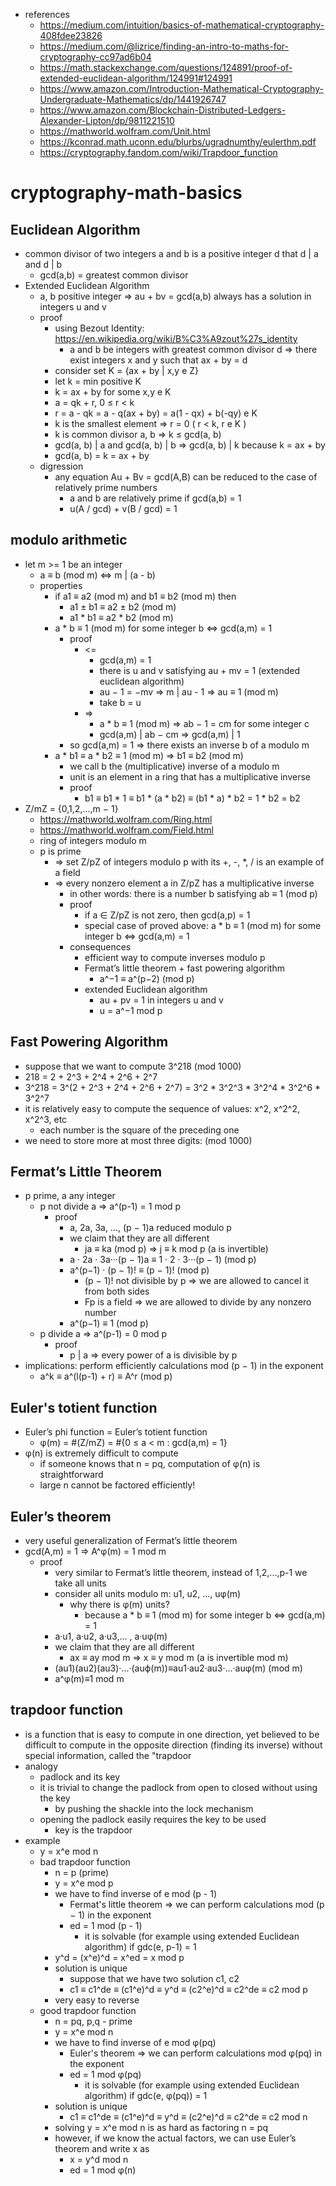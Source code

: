 * references
    * https://medium.com/intuition/basics-of-mathematical-cryptography-408fdee23826
    * https://medium.com/@lizrice/finding-an-intro-to-maths-for-cryptography-cc97ad6b04
    * https://math.stackexchange.com/questions/124891/proof-of-extended-euclidean-algorithm/124991#124991
    * https://www.amazon.com/Introduction-Mathematical-Cryptography-Undergraduate-Mathematics/dp/1441926747
    * https://www.amazon.com/Blockchain-Distributed-Ledgers-Alexander-Lipton/dp/9811221510
    * https://mathworld.wolfram.com/Unit.html
    * https://kconrad.math.uconn.edu/blurbs/ugradnumthy/eulerthm.pdf
    * https://cryptography.fandom.com/wiki/Trapdoor_function

# cryptography-math-basics

## Euclidean Algorithm
* common divisor of two integers a and b is a positive integer d that d | a and d | b
    * gcd(a,b) = greatest common divisor
* Extended Euclidean Algorithm
    * a, b positive integer => au + bv = gcd(a,b) always has a solution in integers u and v
    * proof
        * using Bezout Identity: https://en.wikipedia.org/wiki/B%C3%A9zout%27s_identity
            *  a and b be integers with greatest common divisor d => there exist integers x and y such that ax + by = d
        * consider set K = {ax + by | x,y e Z}
        * let k = min positive K
        * k = ax + by for some x,y e K
        * a = qk + r, 0 ≤ r < k
        * r = a - qk
            = a - q(ax + by)
            = a(1 - qx) + b(-qy) e K
        * k is the smallest element => r = 0 ( r < k, r e K )
        * k is common divisor a, b => k ≤ gcd(a, b)
        * gcd(a, b) | a and gcd(a, b) | b => gcd(a, b) | k because k = ax + by
        * gcd(a, b) = k = ax + by
    * digression
        * any equation Au + Bv = gcd(A,B) can be reduced to the case of relatively prime numbers
            * a and b are relatively prime if gcd(a,b) = 1
            * u(A / gcd) + v(B / gcd) = 1

## modulo arithmetic
* let m >= 1 be an integer
    * a ≡ b (mod m) <=> m | (a - b)
    * properties
        * if a1 ≡ a2 (mod m) and b1 ≡ b2 (mod m) then
            * a1 ± b1 ≡ a2 ± b2 (mod m)
            * a1 * b1 ≡ a2 * b2 (mod m)
        * a * b ≡ 1 (mod m) for some integer b <=> gcd(a,m) = 1
            * proof
                * <=
                    * gcd(a,m) = 1
                    * there is u and v satisfying au + mv = 1 (extended euclidean algorithm)
                    * au − 1 = −mv => m | au - 1 => au ≡ 1 (mod m)
                    * take b = u
                * =>
                    * a * b ≡ 1 (mod m) => ab − 1 = cm for some integer c
                    * gcd(a,m) | ab − cm => gcd(a,m) | 1
            * so gcd(a,m) = 1 => there exists an inverse b of a modulo m
        * a * b1 ≡ a * b2 ≡ 1 (mod m) => b1 ≡ b2 (mod m)
            * we call b the (multiplicative) inverse of a modulo m
            * unit is an element in a ring that has a multiplicative inverse
            * proof
                * b1 ≡ b1 * 1 ≡ b1 * (a * b2) ≡ (b1 * a) * b2 = 1 * b2 = b2
* Z/mZ = {0,1,2,...,m − 1}
    * https://mathworld.wolfram.com/Ring.html
    * https://mathworld.wolfram.com/Field.html
    * ring of integers modulo m
    * p is prime
        * => set Z/pZ of integers modulo p with its +, -, *, / is an example of a field
        * => every nonzero element a in Z/pZ has a multiplicative inverse
            * in other words: there is a number b satisfying ab ≡ 1 (mod p)
            * proof
                * if a ∈ Z/pZ is not zero, then gcd(a,p) = 1
                * special case of proved above: a * b ≡ 1 (mod m) for some integer b <=> gcd(a,m) = 1
            * consequences
                * efficient way to compute inverses modulo p
                * Fermat’s little theorem + fast powering algorithm
                    * a^−1 ≡ a^(p−2) (mod p)
                * extended Euclidean algorithm
                    * au + pv = 1 in integers u and v
                    * u = a^−1 mod p


## Fast Powering Algorithm
* suppose that we want to compute 3^218 (mod 1000)
* 218 = 2 + 2^3 + 2^4 + 2^6 + 2^7
* 3^218 = 3^(2 + 2^3 + 2^4 + 2^6 + 2^7) = 3^2 * 3^2^3 * 3^2^4 * 3^2^6 * 3^2^7
* it is relatively easy to compute the sequence of values: x^2, x^2^2, x^2^3, etc
    * each number is the square of the preceding one
* we need to store more at most three digits: (mod 1000)


## Fermat’s Little Theorem
* p prime, a any integer
    * p not divide a => a^(p-1) = 1 mod p
        * proof
            * a, 2a, 3a, ..., (p − 1)a reduced modulo p
            * we claim that they are all different
                * ja ≡ ka (mod p) => j ≡ k mod p (a is invertible)
            * a · 2a · 3a···(p − 1)a ≡ 1 · 2 · 3···(p − 1) (mod p)
            * a^(p−1) · (p − 1)! ≡ (p − 1)! (mod p)
                * (p − 1)! not divisible by p => we are allowed to cancel it from both sides
                * Fp is a field => we are allowed to divide by any nonzero number
            * a^(p−1) ≡ 1 (mod p)
    * p divide a => a^(p-1) = 0 mod p
        * proof
            * p | a => every power of a is divisible by p
* implications: perform efficiently calculations mod (p − 1) in the exponent
    * a^k ≡ a^(l(p-1) + r) ≡ A^r (mod p)

## Euler's totient function
* Euler’s phi function = Euler’s totient function
    * φ(m) = #(Z/mZ) = #{0 ≤ a < m : gcd(a,m) = 1}
* φ(n) is extremely difficult to compute
    * if someone knows that n = pq, computation of φ(n) is straightforward
    * large n cannot be factored efficiently!

## Euler’s theorem
* very useful generalization of Fermat’s little theorem
* gcd(A,m) = 1 => A^φ(m) = 1 mod m
    * proof
        * very similar to Fermat’s little theorem, instead of 1,2,...,p-1 we take all units
        * consider all units modulo m: u1, u2, ..., uφ(m)
            * why there is φ(m) units?
                * because a * b ≡ 1 (mod m) for some integer b <=> gcd(a,m) = 1
        * a·u1, a·u2, a·u3,... , a·uφ(m)
        * we claim that they are all different
            * ax ≡ ay mod m => x ≡ y mod m (a is invertible mod m)
        * (au1)(au2)(au3)·...·(auϕ(m))≡au1·au2·au3·...·auφ(m) (mod m)
        * a^φ(m)≡1 mod m

## trapdoor function
* is a function that is easy to compute in one direction, yet believed to be difficult to compute in the opposite
direction (finding its inverse) without special information, called the "trapdoor
* analogy
    * padlock and its key
    * it is trivial to change the padlock from open to closed without using the key
        * by pushing the shackle into the lock mechanism
    * opening the padlock easily requires the key to be used
        * key is the trapdoor
* example
    * y = x^e mod n
    * bad trapdoor function
        * n = p (prime)
        * y = x^e mod p
        * we have to find inverse of e mod (p - 1)
            * Fermat's little theorem => we can perform calculations mod (p − 1) in the exponent
            * ed = 1 mod (p - 1)
                * it is solvable (for example using extended Euclidean algorithm) if gdc(e, p-1) = 1
        * y^d = (x^e)^d = x^ed = x mod p
        * solution is unique
            * suppose that we have two solution c1, c2
            * c1 ≡ c1^de ≡ (c1^e)^d ≡ y^d ≡ (c2^e)^d ≡ c2^de ≡ c2 mod p
        * very easy to reverse
    * good trapdoor function
        * n = pq, p,q - prime
        * y = x^e mod n
        * we have to find inverse of e mod φ(pq)
            * Euler's theorem => we can perform calculations mod φ(pq) in the exponent
            * ed = 1 mod φ(pq)
                * it is solvable (for example using extended Euclidean algorithm) if gdc(e, φ(pq)) = 1
        * solution is unique
            * c1 ≡ c1^de ≡ (c1^e)^d ≡ y^d ≡ (c2^e)^d ≡ c2^de ≡ c2 mod n
        * solving y = x^e mod n is as hard as factoring n = pq
        * however, if we know the actual factors, we can use Euler’s theorem and write x as
            * x = y^d mod n
            * ed = 1 mod φ(n)